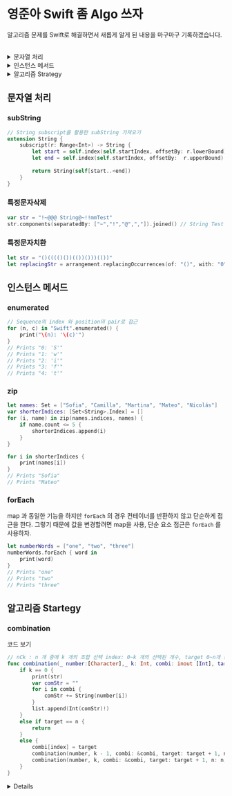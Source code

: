 # 영준아 Swift 좀 Algo 쓰자  

알고리즘 문제를 Swift로 해결하면서 새롭게 알게 된 내용을 마구마구 기록하겠습니다.  

</br>


<details><summary>문자열 처리</summary> 
  <li><a href = "#subString"><code>subString</code></a></li>
  <li><a href = "#특정문자삭제"><code>특정문자삭제</code></a></li>
  <li><a href = "#특정문자치환"><code>특정문자치환</code></a></li>
</details>



<details><summary>인스턴스 메서드</summary> 
  <li><a href = "#enumerated"><code>enumerated</code></a></li>
  <li><a href = "#forEach"><code>forEach</code></a></li>
  <li><a href = "#zip"><code>zip</code></a></li>
</details>



<details><summary>알고리즘 Strategy</summary> 
  <li><a href = "#combination"><code>combination</code></a></li>
</details>



## 문자열 처리

### subString

```swift
// String subscript를 활용한 subString 가져오기
extension String {
    subscript(r: Range<Int>) -> String {
        let start = self.index(self.startIndex, offsetBy: r.lowerBound)
        let end = self.index(self.startIndex, offsetBy:  r.upperBound)
        
        return String(self[start..<end])
    }
}
```



### 특정문자삭제

```swift
var str = "!~@@@ String@~!!mmTest"
str.components(separatedBy: ["~","!","@",","]).joined() // String Test

```



### 특정문자치환

```swift
let str = "()(((()())(())()))(())"
let replacingStr = arrangement.replacingOccurrences(of: "()", with: "0")  //0(((00)(0)0))(0)
```





## 인스턴스 메서드

### enumerated 

```swift
// Sequence의 index 와 position의 pair로 접근
for (n, c) in "Swift".enumerated() {
    print("\(n): '\(c)'")
}
// Prints "0: 'S'"
// Prints "1: 'w'"
// Prints "2: 'i'"
// Prints "3: 'f'"
// Prints "4: 't'"
```



### zip

```swift
let names: Set = ["Sofia", "Camilla", "Martina", "Mateo", "Nicolás"]
var shorterIndices: [Set<String>.Index] = []
for (i, name) in zip(names.indices, names) {
    if name.count <= 5 {
        shorterIndices.append(i)
    }
}

for i in shorterIndices {
    print(names[i])
}
// Prints "Sofia"
// Prints "Mateo"
```



### forEach

map 과 동일한 기능을 하지만 `forEach` 의 경우 컨테이너를 반환하지 않고 단순하게 접근을 한다. 그렇기 때문에 값을 변경할려면 map을 사용, 단순 요소 접근은 `forEach` 를 사용하자.

```swift
let numberWords = ["one", "two", "three"]
numberWords.forEach { word in
    print(word)
}
// Prints "one"
// Prints "two"
// Prints "three"
```









## 알고리즘 Startegy

### combination
<summary>코드 보기</summary>
  
```swift
// nCk : n 개 중에 k 개의 조합 선택 index: 0~k 개의 선택된 개수, target 0~n개 중에서 하나를 선택, combi: 선택된 index의 조합
func combination(_ number:[Character],_ k: Int, combi: inout [Int], target: Int, n: Int, index: Int, list: inout [Int]) {
    if k == 0 {
        print(str)
        var comStr = ""
        for i in combi {
            comStr += String(number[i])
        }
        list.append(Int(comStr)!)
    }
    else if target == n {
        return
    }
    else {
        combi[index] = target
        combination(number, k - 1, combi: &combi, target: target + 1, n: n, index: index + 1, list: &list)
        combination(number, k, combi: &combi, target: target + 1, n: n, index: index, list: &list)
    }
}
```
<details>  
  
</br>
  
### Dijkstra  
<details><summary>코드 보기</summary>
  
- distance: 시작 vertex에서 갈 수 있는(pathLegnth가 존재하는) 모든 shortestPath 정보  
- matrix : weight 값을 가지는 undirected graph의 인접행렬
- visited : 재방문을 방지하는 배열
  
```swift
func shortestPath(_ distance: inout [Int],_ matrix: [[Int]], _ visited: inout [Bool], _ N: Int) {
    var nextVertex: Int
    // 1 부터 시작
    distance[1] = 0
    
    for i in 1...N {
        distance[i] = matrix[1][i]
    }
    
    distance[1] = 0
    visited[1] = false
    for _ in 1...N-2 {
        nextVertex = selectPath(distance, N, visited)
        visited[nextVertex] = false
        for j in 1...N {
            if visited[j] {
                if distance[nextVertex] + matrix[nextVertex][j] < distance[j] {
                    distance[j] = distance[nextVertex] + matrix[nextVertex][j]
                }
            }
        }
    }
}

func selectPath(_ distance: [Int], _ N: Int, _ visited: [Bool]) -> Int {
    var minWeight = 987654321
    var minPosition = -1
    
    for i in 1...N {
        if minWeight > distance[i] && visited[i] {
            minWeight = distance[i]
            minPosition = i
        }
    }
    return minPosition
}
```
<details>
  
</br>
